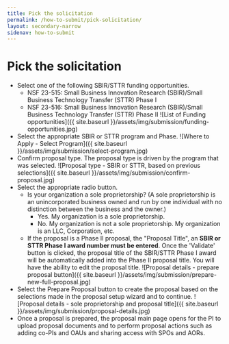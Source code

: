 ```yaml
---
title: Pick the solicitation
permalink: /how-to-submit/pick-solicitation/
layout: secondary-narrow
sidenav: how-to-submit
---
```


# Pick the solicitation

* Select one of the following SBIR/STTR funding opportunities. 
    - NSF 23-515: Small Business Innovation Research (SBIR)/Small Business Technology Transfer (STTR) Phase I 
    - NSF 23-516: Small Business Innovation Research (SBIR)/Small Business Technology Transfer (STTR) Phase II 
![List of Funding opportunities]({{ site.baseurl }}/assets/img/submission/funding-opportunities.jpg)
* Select the appropriate SBIR or STTR program and Phase.
![Where to Apply - Select Program]({{ site.baseurl }}/assets/img/submission/select-program.jpg)
* Confirm proposal type.  The proposal type is driven by the program that was selected. 
![Proposal type - SBIR or STTR, based on previous selections]({{ site.baseurl }}/assets/img/submission/confirm-proposal.jpg)
* Select the appropriate radio button. 
    - Is your organization a sole proprietorship? (A sole proprietorship is an unincorporated business owned and run by one individual with no distinction between the business and the owner.) 
        * Yes. My organization is a sole proprietorship. 
        * No. My organization is not a sole proprietorship. My organization is an LLC, Corporation, etc.
    - If the proposal is a Phase II proposal, the "Proposal Title", an **SBIR or STTR Phase I award number must be entered**. Once the 'Validate' button is clicked, the proposal title of the SBIR/STTR Phase I award will be automatically added into the Phase II proposal title. You will have the ability to edit the proposal title. 
![Proposal details - prepare proposal button]({{ site.baseurl }}/assets/img/submission/prepare-new-full-proposal.jpg)
* Select the Prepare Proposal button to create the proposal based on the selections made in the proposal setup wizard and to continue. 
![Proposal details - sole proprietorship and proposal title]({{ site.baseurl }}/assets/img/submission/proposal-details.jpg)
* Once a proposal is prepared, the proposal main page opens for the PI to upload proposal documents and to perform proposal actions such as adding co-PIs and OAUs and sharing access with SPOs and AORs. 
